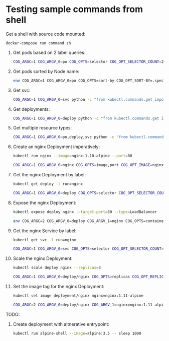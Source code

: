 # Testing sample commands from shell

Get a shell with source code mounted:
```
docker-compose run command sh
```

1.  Get pods based on 2 label queries:

    ```bash
    COG_ARGC=1 COG_ARGV_0=po COG_OPTS=selector COG_OPT_SELECTOR_COUNT=2 COG_OPT_SELECTOR_0=app=atlas-atlas COG_OPT_SELECTOR_1=chart=address-0.2.0 python -c "from kubectl.commands.get import Get;c=Get();c.execute()"
    ```

1.  Get pods sorted by Node name:

    ```bash
    env COG_ARGC=1 COG_ARGV_0=po COG_OPTS=sort-by COG_OPT_SORT-BY=.spec.nodeName python -c "from kubectl.commands.get import Get;c=Get();c.execute()"
    ```

1.  Get svc:

    ```bash
    COG_ARGC=1 COG_ARGV_0=svc python -c "from kubectl.commands.get import Get;c=Get();c.execute()"
    ```

1.  Get deployments:

    ```bash
    COG_ARGC=1 COG_ARGV_0=deploy python -c "from kubectl.commands.get import Get;c=Get();c.execute()"
    ```

1.  Get multiple resource types:

    ```bash
    COG_ARGC=1 COG_ARGV_0=po,deploy,svc python -c "from kubectl.commands.get import Get;c=Get();c.execute()"
    ```

1.  Create an nginx Deployment imperatively:

    ```bash
    kubectl run nginx --image=nginx:1.10-alpine --port=80
    ```

    ```bash
    COG_ARGC=1 COG_ARGV_0=nginx COG_OPTS=image,port COG_OPT_IMAGE=nginx:1.10-alpine COG_OPT_PORT=80 python -c "from kubectl.commands.run import Run;c=Run();c.execute()"
    ```

1.  Get the nginx Deployment by label:

    ```bash
    kubectl get deploy -l run=nginx
    ```

    ```bash
    COG_ARGC=1 COG_ARGV_0=deploy COG_OPTS=selector COG_OPT_SELECTOR_COUNT=1 COG_OPT_SELECTOR_0=run=nginx python -c "from kubectl.commands.get import Get;c=Get();c.execute()"
    ```

1.  Expose the nginx Deployment:

    ```bash
    kubectl expose deploy nginx --target-port=80 --type=LoadBalancer
    ```

    ```bash
    env COG_ARGC=2 COG_ARGV_0=deploy COG_ARGV_1=nginx COG_OPTS=container-port,type COG_OPT_CONTAINER-PORT=80 COG_OPT_TYPE=LoadBalancer python -c "from kubectl.commands.expose import Expose;c=Expose();c.execute()"
    ```

1.  Get the nginx Service by label:

    ```bash
    kubectl get svc -l run=nginx
    ```

    ```bash
    COG_ARGC=1 COG_ARGV_0=svc COG_OPTS=selector COG_OPT_SELECTOR_COUNT=1 COG_OPT_SELECTOR_0=run=nginx python -c "from kubectl.commands.get import Get;c=Get();c.execute()"
    ```


1.  Scale the nginx Deployment:

    ```bash
    kubectl scale deploy nginx --replicas=3
    ```

    ```bash
    COG_ARGC=1 COG_ARGV_0=deploy/nginx COG_OPTS=replicas COG_OPT_REPLICAS=4 python -c "from kubectl.commands.scale import Scale;c=Scale();c.execute()"
    ```

1.  Set the image tag for the nginx Deployment:

    ```bash
    kubectl set image deployment/nginx nginx=nginx:1.11-alpine
    ```

    ```bash
    COG_ARGC=2 COG_ARGV_0=deploy/nginx COG_ARGV_1=nginx=nginx:1.11-alpine COG_OPT_REPLICAS=4 python -c "from kubectl.commands.set_image import Set_image;c=Set_image();c.execute()"
    ```

TODO:

1.  Create deployment with altnerative entrypoint:

    ```bash
    kubectl run alpine-shell --image=alpine:3.5 -- sleep 1000
    ```